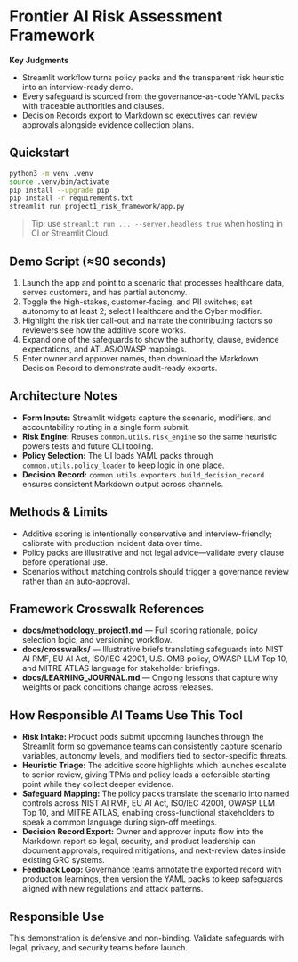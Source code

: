 # Frontier AI Risk Assessment Framework

**Key Judgments**
- Streamlit workflow turns policy packs and the transparent risk heuristic into an interview-ready demo.
- Every safeguard is sourced from the governance-as-code YAML packs with traceable authorities and clauses.
- Decision Records export to Markdown so executives can review approvals alongside evidence collection plans.

## Quickstart

```bash
python3 -m venv .venv
source .venv/bin/activate
pip install --upgrade pip
pip install -r requirements.txt
streamlit run project1_risk_framework/app.py
```

> Tip: use `streamlit run ... --server.headless true` when hosting in CI or Streamlit Cloud.

## Demo Script (≈90 seconds)
1. Launch the app and point to a scenario that processes healthcare data, serves customers, and has partial autonomy.
2. Toggle the high-stakes, customer-facing, and PII switches; set autonomy to at least 2; select Healthcare and the Cyber modifier.
3. Highlight the risk tier call-out and narrate the contributing factors so reviewers see how the additive score works.
4. Expand one of the safeguards to show the authority, clause, evidence expectations, and ATLAS/OWASP mappings.
5. Enter owner and approver names, then download the Markdown Decision Record to demonstrate audit-ready exports.

## Architecture Notes
- **Form Inputs:** Streamlit widgets capture the scenario, modifiers, and accountability routing in a single form submit.
- **Risk Engine:** Reuses `common.utils.risk_engine` so the same heuristic powers tests and future CLI tooling.
- **Policy Selection:** The UI loads YAML packs through `common.utils.policy_loader` to keep logic in one place.
- **Decision Record:** `common.utils.exporters.build_decision_record` ensures consistent Markdown output across channels.

## Methods & Limits
- Additive scoring is intentionally conservative and interview-friendly; calibrate with production incident data over time.
- Policy packs are illustrative and not legal advice—validate every clause before operational use.
- Scenarios without matching controls should trigger a governance review rather than an auto-approval.

## Framework Crosswalk References
- **docs/methodology_project1.md** — Full scoring rationale, policy selection logic, and versioning workflow.
- **docs/crosswalks/** — Illustrative briefs translating safeguards into NIST AI RMF, EU AI Act, ISO/IEC 42001, U.S. OMB policy, OWASP LLM Top 10, and MITRE ATLAS language for stakeholder briefings.
- **docs/LEARNING_JOURNAL.md** — Ongoing lessons that capture why weights or pack conditions change across releases.

## How Responsible AI Teams Use This Tool
- **Risk Intake:** Product pods submit upcoming launches through the Streamlit form so governance teams can consistently capture scenario variables, autonomy levels, and modifiers tied to sector-specific threats.
- **Heuristic Triage:** The additive score highlights which launches escalate to senior review, giving TPMs and policy leads a defensible starting point while they collect deeper evidence.
- **Safeguard Mapping:** The policy packs translate the scenario into named controls across NIST AI RMF, EU AI Act, ISO/IEC 42001, OWASP LLM Top 10, and MITRE ATLAS, enabling cross-functional stakeholders to speak a common language during sign-off meetings.
- **Decision Record Export:** Owner and approver inputs flow into the Markdown report so legal, security, and product leadership can document approvals, required mitigations, and next-review dates inside existing GRC systems.
- **Feedback Loop:** Governance teams annotate the exported record with production learnings, then version the YAML packs to keep safeguards aligned with new regulations and attack patterns.

## Responsible Use
This demonstration is defensive and non-binding. Validate safeguards with legal, privacy, and security teams before launch.
